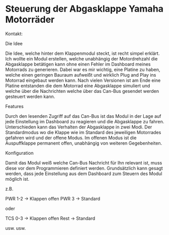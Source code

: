 # Steuerung der Abgasklappe Yamaha Motorräder

Kontakt:

Die Idee

Die Idee, welche hinter dem Klappenmodul steckt, ist recht simpel erklärt. Ich wollte ein Modul erstellen, welche unabhängig der Motordrehzahl die Abgasklappe betätigen kann ohne einen Fehler im Dashboard meines Motorrads
zu generieren. Dabei war es mir wichtig, eine Platine zu haben, welche einen geringen Bauraum aufweißt und wirklich Plug and Play ins Motorrad eingebaut werden kann. Nach vielen Versionen ist am Ende eine Platine entstanden
die dem Motorrad eine Abgasklappe simuliert und welche über die Nachrichten welche über das Can-Bus gesendet werden gesteuert werden kann. 

Features

Durch den lesenden Zugriff auf das Can-Bus ist das Modul in der Lage auf jede Einstellung im Dashboard zu reagieren und die Abgasklappe zu fahren. Unterschieden kann das Verhalten der Abgasklappe in zwei Modi. Der 
Standardmodus wo die Klappe wie im Standard des jeweiligen Motorrades gefahren wird und der offene Modus. Im offenen Modus ist die Auspuffklappe permanent offen, unabhängig von weiteren Gegebenheiten.

Konfiguration

Damit das Modul weiß welche Can-Bus Nachricht für Ihn relevant ist, muss diese vor dem Programmieren definiert werden. Grundsätzlich kann gesagt werden, dass jede Einstellung aus dem Dashboard zum Steuern des Modul möglich ist. 

z.B.

PWR 1-2 -> Klappen offen
PWR 3 -> Standard

oder 

TCS 0-3 -> Klappen offen
Rest -> Standard

usw. usw.
